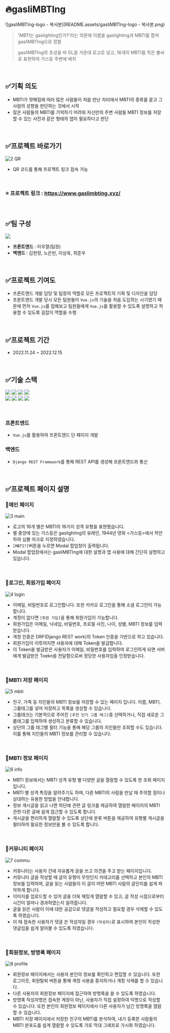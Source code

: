 # 🔥gasliMBTIng

![gasliMBTIng-logo - 복사본](README.assets/gasliMBTIng-logo - 복사본.png)

> 'MBTI는 gaslighting인가?'라는 의문에 이름을 gaslighting과 MBTI를 합쳐 gasliMBTIng으로 정함
>
> gasliMBTIng의 초성을 따 GL을 가운데 로고로 넣고, 16개의 MBTI를 작은 불씨로 표현하여 가스등 주변에 배치

<br>

## ✅기획 의도

- MBTI가 핫해짐에 따라 많은 사람들이 처음 만난 자리에서 MBTI의 종류를 묻고 그 사람의 성향을 판단하는 것에서 시작
- 많은 사람들의 MBTI를 기억하기 어려워 자신만의 주변 사람들 MBTI 정보를 저장할 수 있는 사전과 같은 형태의 앱이 필요하다고 판단

<br>

## ✅프로젝트 바로가기

![2  QR](README.assets/215270686-87b24f40-b6b0-4eec-a136-900b1ecccf52.png)

- QR 코드를 통해 프로젝트 링크 접속 가능

<br>

### ⭐ 프로젝트 링크 : https://www.gaslimbting.xyz/

<br>

## ✅팀 구성

<a href="https://github.com/w00ye0l/gasliMBTIng-Front/graphs/contributors">
  <img src="https://contrib.rocks/image?repo=w00ye0l/gasliMBTIng-Front" />
</a>

- **프론트엔드** : 이우열(팀장)
- **백엔드** : 김현정, 노은빈, 이상욱, 최준우

<br>

## ✅프로젝트 기여도

- 프론트엔드 개발 담당 및 팀장의 역할로 모든 프로젝트의 기획 및 디자인을 담당
- 프론트엔드 개발 당시 모든 팀원들이 `Vue.js`의 기술을 처음 도입하는 시기였기 때문에 먼저 `Vue.js`를 접해보고 팀원들에게 `Vue.js`를 활용할 수 있도록 설명하고 적용할 수 있도록 길잡이 역할을 수행

<br>

## ✅프로젝트 기간

- 2022.11.24 ~ 2022.12.15

<br>

## ✅기술 스택

<img src="https://img.shields.io/badge/python-3776AB?style=for-the-badge&logo=python&logoColor=white"> <img src="https://img.shields.io/badge/html5-E34F26?style=for-the-badge&logo=html5&logoColor=white"> <img src="https://img.shields.io/badge/css-1572B6?style=for-the-badge&logo=css3&logoColor=white"> <img src="https://img.shields.io/badge/javascript-F7DF1E?style=for-the-badge&logo=javascript&logoColor=black"> 
<br>
<img src="https://img.shields.io/badge/vue.js-4FC08D?style=for-the-badge&logo=vue.js&logoColor=white"> <img src="https://img.shields.io/badge/django-092E20?style=for-the-badge&logo=django&logoColor=white"> <img src="https://img.shields.io/badge/github-181717?style=for-the-badge&logo=github&logoColor=white"> <img src="https://img.shields.io/badge/git-F05032?style=for-the-badge&logo=git&logoColor=white">

<br>

### 프론트엔드

- `Vue.js`를 활용하여 프론트엔드 단 페이지 개발

### 백엔드

- `Django REST Framework`를 통해 REST API를 생성해 프론트엔드와 통신

<br>

## ✅프로젝트 페이지 설명

### 📄메인 페이지

![3  main](README.assets/215270687-d997d573-3792-4259-b096-c3fb001c65dd.png)

- 로고의 16개 별은 MBTI의 16가지 성격 유형을 표현했습니다.
- 별 중앙에 있는 가스등은 gaslighting의 유래인, 1944년 영화 <가스등>에서 착안하여 심볼 마크로 지정하였습니다.
- `[MBTI?]`버튼을 누르면 Modal 팝업창이 출력됩니다.
- Modal 팝업창에서는 gasliMBTIng에 대한 설명과 앱 사용에 대해 간단히 설명하고 있습니다.

<br>

### 📄로그인, 회원가입 페이지

![4  login](README.assets/215270688-04154593-46af-4db1-a07b-7bc19512391a.png)

- 이메일, 비밀번호로 로그인합니다. 또한 카카오 로그인을 통해 소셜 로그인이 가능합니다.
- 계정이 없다면 `[회원 가입]`을 통해 회원가입이 가능합니다.
- 회원가입은 이메일, 닉네임, 비밀번호, 프로필 사진, 나이, 성별, MBTI 정보를 입력받습니다.
- 계정 인증은 DRF(Django REST work)의 Token 인증을 기반으로 하고 있습니다.
- 회원가입이 이루어지면 사용자에 대해 Token을 발급합니다.
- 이 Token을 발급받은 사용자가 이메일, 비밀번호를 입력하여 로그인하게 되면 서버에게 발급받은 Toekn을 전달함으로써 정당한 사용자임을 인정받습니다.

<br>

### 📄MBTI 저장 페이지

![5  mbti](README.assets/215270689-60b562b3-736c-48d3-9f5d-e8afdb12bac7.png)

- 친구, 가족 등 지인들의 MBTI 정보를 저장할 수 있는 페이지 입니다. 이름, MBTI, 그룹태그를 넣어 저장하고 목록을 생성할 수 있습니다.
- 그룹태크는 기본적으로 주어진 `[추천 인기 그룹 태그]`중 선택하거나, 직접 새로운 그룹태그를 입력하여 생성하고 분류할 수 있습니다.
- 상단의 그룹 태그별 필터 기능을 통해 해당 그룹의 지인들만 조회할 수도 있습니다. 이를 통해 지인들의 MBTI 정보를 관리할 수 있습니다.

<br>

### 📄MBTI 정보 페이지

![6  info](README.assets/215270690-13e6f1be-3bdb-4e01-8ada-dc55ae0bc976.png)

- MBTI 정보에서는 MBTI 성격 유형 별 다양한 글을 열람할 수 있도록 한 조회 페이지 입니다.
- MBTI 별 성격 특징을 알려주기도 하며, 다른 MBTI의 사람을 만날 때 주의할 점이나 상대하는 유용한 방법을 안내합니다.
- 정보 게시글을 읽고 나면 하단에 관련 글 링크를 제공하여 열람한 페이지의 MBTI 관련 다른 글에 쉽게 접근할 수 있도록 합니다.
- 게시글을 편리하게 열람할 수 있도록 상단에 분류 버튼을 제공하여 유형별 게시글을 필터하여 필요한 정보만을 볼 수 있도록 합니다.

<br>

### 📄커뮤니티 페이지

![7  commu](README.assets/215270691-a70cf37b-493a-4d44-8f12-6189c51f47e1.png)

- 커뮤니티는 사용자 간에 자유롭게 글을 쓰고 의견을 주고 받는 페이지입니다.
- 커뮤니티 글을 작성할 때 글의 유형이 무엇인지 카테고리를 선택하고 본인의 MBTI 정보를 입력하여, 글을 읽는 사람들이 이 글이 어떤 MBTI 사람의 글인지를 쉽게 파악하게 합니다.
- 이미지를 업로드할 수 있어 글을 더욱 재밌게 열람할 수 있고, 글 작성 시점으로부터 시간이 얼마나 경과하였는지 알려줍니다.
- 글을 읽은 사람이 이에 대한 공감으로 댓글을 작성하고 필요할 경우 삭제할 수 있도록 하였습니다.
- 이 때 접속한 사용자가 댓글 쓴 작성자일 경우 `(작성자)`로 표시하여 본인이 작성한 댓글임을 쉽게 알아볼 수 있도록 하였습니다.

<br>

### 📄회원정보, 방명록 페이지

![8  profile](README.assets/215270694-06902fec-f8da-44a4-87d1-bd5f9d697b0d.png)

- 회원정보 페이지에서는 사용자 본인의 정보를 확인하고 편집할 수 있습니다. 또한 로그아웃, 회원탈퇴 버튼을 통해 계정 사용을 중지하거나 계정 삭제를 할 수 있습니다.
- 다른 사용자의 회원정보 페이지에 접근하여 방명록을 쓸 수 있도록 하였습니다.
- 방명록 작성자명은 접속한 계정이 아닌, 사용자가 직접 설정하여 익명으로 작성할 수 있습니다. 또한 본인의 회원정보 페이지에서 다른 사용자가 남긴 방명록을 열람할 수 있습니다.
- MBTI 저장 페이지에서 저장한 친구의 MBTI를 분석하여, 내가 등록한 사람들의 MBTI 분포도를 쉽게 열람할 수 있도록 가로 막대 그래프로 가시화 하였습니다.
